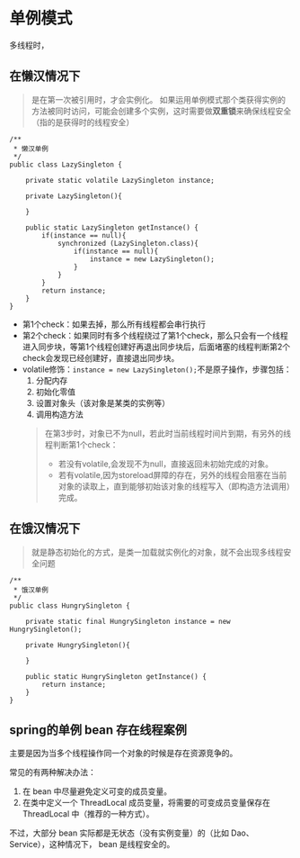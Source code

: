 # 单例模式

多线程时，

## 在懒汉情况下

>是在第一次被引用时，才会实例化。
>如果运用单例模式那个类获得实例的方法被同时访问，可能会创建多个实例，这时需要做**双重锁**来确保线程安全（指的是获得时的线程安全）

```
/**
 * 懒汉单例
 */
public class LazySingleton {

    private static volatile LazySingleton instance;

    private LazySingleton(){

    }

    public static LazySingleton getInstance() {
        if(instance == null){
            synchronized (LazySingleton.class){
                if(instance == null){
                    instance = new LazySingleton();
                }
            }
        }
        return instance;
    }
}
```

* 第1个check：如果去掉，那么所有线程都会串行执行
* 第2个check：如果同时有多个线程绕过了第1个check，那么只会有一个线程进入同步块，等第1个线程创建好再退出同步块后，后面堵塞的线程判断第2个check会发现已经创建好，直接退出同步块。
* volatile修饰：`instance = new LazySingleton();`不是原子操作，步骤包括：
  1. 分配内存
  2. 初始化零值
  3. 设置对象头（该对象是某类的实例等）
  4. 调用构造方法
  >在第3步时，对象已不为null，若此时当前线程时间片到期，有另外的线程判断第1个check：
  >* 若没有volatile,会发现不为null，直接返回未初始完成的对象。
  >* 若有volatile,因为storeload屏障的存在，另外的线程会阻塞在当前对象的读取上，直到能够初始该对象的线程写入（即构造方法调用）完成。


## 在饿汉情况下

>就是静态初始化的方式，是类一加载就实例化的对象，就不会出现多线程安全问题

```
/**
 * 饿汉单例
 */
public class HungrySingleton {

    private static final HungrySingleton instance = new HungrySingleton();

    private HungrySingleton(){

    }

    public static HungrySingleton getInstance() {
        return instance;
    }
}
```

## **spring的单例 bean 存在线程案例**

主要是因为当多个线程操作同一个对象的时候是存在资源竞争的。

常见的有两种解决办法：

1. 在 bean 中尽量避免定义可变的成员变量。
2. 在类中定义一个 ThreadLocal 成员变量，将需要的可变成员变量保存在 ThreadLocal 中（推荐的一种方式）。

不过，大部分 bean 实际都是无状态（没有实例变量）的（比如 Dao、Service），这种情况下， bean 是线程安全的。